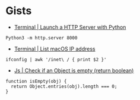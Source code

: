 # Gists

- [Terminal | Launch a HTTP Server with Python](https://gist.github.com/bpoulain/ffe52ed360a1b166689235355e963004)
```
Python3 -m http.server 8000
```

- [Terminal | List macOS IP address](https://gist.github.com/bpoulain/923eb17dad7a304d6674026cb8516078)
```
ifconfig | awk '/inet\ / { print $2 }'
```

- [Js | Check if an Object is empty (return boolean)](https://gist.github.com/bpoulain/ac203510936ca790c8c559a89ed6dfbf)
```
function isEmpty(obj) {
  return Object.entries(obj).length === 0;
}
```
